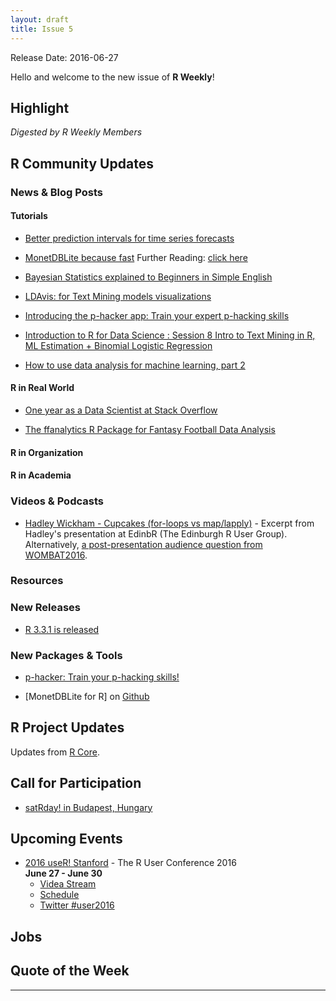 ```yaml
---
layout: draft
title: Issue 5
---
```


Release Date: 2016-06-27

Hello and welcome to the new issue of **R Weekly**!

## Highlight

*Digested by R Weekly Members*

## R Community Updates

### News & Blog Posts

#### Tutorials

+ [Better prediction intervals for time series forecasts](http://ellisp.github.io/blog/2016/01/30/hybrid-forecasts/?utm_content=buffer32d5f&utm_medium=social&utm_source=twitter.com&utm_campaign=buffer) 

+ [MonetDBLite because fast](http://www.asdfree.com/2016/06/monetdblite-because-fast.html) Further Reading: [click here](https://www.monetdb.org/blog/monetdblite-r) 

+ [Bayesian Statistics explained to Beginners in Simple English](http://www.analyticsvidhya.com/blog/2016/06/bayesian-statistics-beginners-simple-english/) 

+ [LDAvis: for Text Mining models visualizations](http://r-addict.com/2016/06/21/LDAvis-RBloggers.html) 

+ [Introducing the p-hacker app: Train your expert p-hacking skills](http://www.nicebread.de/introducing-p-hacker/) 

+ [Introduction to R for Data Science : Session 8 Intro to Text Mining in R, ML Estimation + Binomial Logistic Regression](http://www.exactness.net/post/146247550535/introduction-to-r-for-data-science-session-8)

+ [How to use data analysis for machine learning, part 2](http://www.sharpsightlabs.com/data-analysis-machine-learning-example-part2/)

#### R in Real World

+ [One year as a Data Scientist at Stack Overflow](http://varianceexplained.org/r/year_data_scientist/)

+ [The ffanalytics R Package for Fantasy Football Data Analysis](http://fantasyfootballanalytics.net/2016/06/ffanalytics-r-package-fantasy-football-data-analysis.html)

#### R in Organization



#### R in Academia


### Videos & Podcasts

+ [Hadley Wickham - Cupcakes (for-loops vs map/lapply)](https://www.youtube.com/watch?v=GyNqlOjhPCQ) - Excerpt from Hadley's presentation at EdinbR (The Edinburgh R User Group). Alternatively, [a post-presentation audience question from WOMBAT2016](https://youtu.be/hRNUgwAFZtQ?t=47m30s).



### Resources



### New Releases

+ [R 3.3.1 is released](http://www.r-bloggers.com/r-3-3-1-is-released/)

### New Packages & Tools

+ [p-hacker: Train your p-hacking skills!](http://www.r-bloggers.com/introducing-the-p-hacker-app-train-your-expert-p-hacking-skills/)

+ [MonetDBLite for R] on [Github](https://github.com/hannesmuehleisen/MonetDBLite)

## R Project Updates

Updates from [R Core](http://developer.r-project.org/blosxom.cgi/R-devel/NEWS).


## Call for Participation

+ [satRday! in Budapest, Hungary](http://budapest.satrdays.org/#cfp)

## Upcoming Events

+ [2016 useR! Stanford](http://user2016.org/) - The R User Conference 2016<br /> **June 27 - June 30** <br>
  + [Videa Stream](https://aka.ms/user2016conference)
  + [Schedule](http://schedule.user2016.org)
  + [Twitter #user2016](https://twitter.com/hashtag/user2016)

## Jobs



## Quote of the Week



<hr>

<p><small id="page_view">&nbsp;</small></p>
